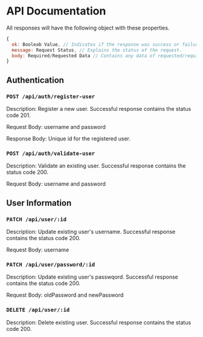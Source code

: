 # API Documentation

All responses will have the following object with these properties.

```js
{
  ok: Booleab Value, // Indicates if the response was success or failure.
  message: Request Status, // Explains the status of the request.
  body: Required/Requested Data // Contains any data of requested/required.
}
```

## Authentication

### `POST /api/auth/register-user`

Description: Register a new user. Successful response contains the status code 201.

Request Body: username and password

Response Body: Unique id for the registered user.

### `POST /api/auth/validate-user`

Description: Validate an existing user. Successful response contains the status code 200.

Request Body: username and password

## User Information

### `PATCH /api/user/:id`

Description: Update existing user's username. Successful response contains the status code 200.

Request Body: username

### `PATCH /api/user/password/:id`

Description: Update existing user's passwqord. Successful response contains the status code 200.

Request Body: oldPassword and newPassword

### `DELETE /api/user/:id`

Description: Delete existing user. Successful response contains the status code 200.
